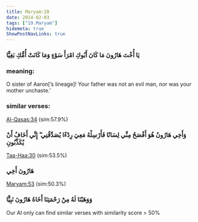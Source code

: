 ```yaml
---
title: Maryam:28
date: 2014-02-03
tags: ["19.Maryam"]
hidemeta: true 
ShowPostNavLinks: true 
---
```

### يَا أُخْتَ هَارُونَ مَا كَانَ أَبُوكِ امْرَأَ سَوْءٍ وَمَا كَانَتْ أُمُّكِ بَغِيًّا
### meaning: 
O sister of Aaron[’s lineage]! Your father was not an evil man, nor was your mother unchaste.’
### similar verses: 

[Al-Qasas:34](/28/34) (sim:57.9%)

### وَأَخِي هَارُونُ هُوَ أَفْصَحُ مِنِّي لِسَانًا فَأَرْسِلْهُ مَعِيَ رِدْءًا يُصَدِّقُنِي ۖ إِنِّي أَخَافُ أَنْ يُكَذِّبُونِ

[Taa-Haa:30](/20/30) (sim:53.5%)

### هَارُونَ أَخِي

[Maryam:53](/19/53) (sim:50.3%)

### وَوَهَبْنَا لَهُ مِنْ رَحْمَتِنَا أَخَاهُ هَارُونَ نَبِيًّا

Our AI only can find similar verses with similarity score > 50% 

